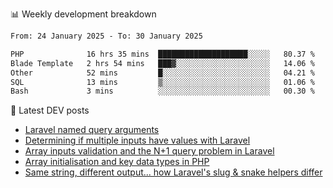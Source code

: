 📊 Weekly development breakdown
<!--START_SECTION:waka-->

```txt
From: 24 January 2025 - To: 30 January 2025

PHP              16 hrs 35 mins  ████████████████████░░░░░   80.37 %
Blade Template   2 hrs 54 mins   ███▓░░░░░░░░░░░░░░░░░░░░░   14.06 %
Other            52 mins         █░░░░░░░░░░░░░░░░░░░░░░░░   04.21 %
SQL              13 mins         ▒░░░░░░░░░░░░░░░░░░░░░░░░   01.06 %
Bash             3 mins          ░░░░░░░░░░░░░░░░░░░░░░░░░   00.30 %
```

<!--END_SECTION:waka-->

📕 Latest DEV posts
<!-- BLOG-POST-LIST:START -->
- [Laravel named query arguments](https://dev.to/michaelvickersuk/laravel-named-query-arguments-28kd)
- [Determining if multiple inputs have values with Laravel](https://dev.to/michaelvickersuk/determining-if-multiple-inputs-have-values-with-laravel-km6)
- [Array inputs validation and the N+1 query problem in Laravel](https://dev.to/michaelvickersuk/array-inputs-validation-and-the-n1-query-problem-in-laravel-2agb)
- [Array initialisation and key data types in PHP](https://dev.to/michaelvickersuk/array-initialisation-and-key-data-types-in-php-1e5b)
- [Same string, different output... how Laravel&#39;s slug &amp; snake helpers differ](https://dev.to/michaelvickersuk/same-string-different-output-how-laravels-slug-snake-helpers-differ-1ccj)
<!-- BLOG-POST-LIST:END -->
